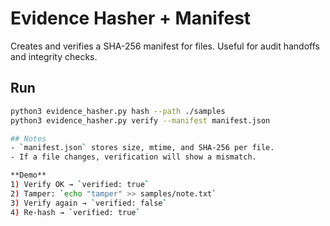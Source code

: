 # Evidence Hasher + Manifest
Creates and verifies a SHA-256 manifest for files. Useful for audit handoffs and integrity checks.

## Run
```bash
python3 evidence_hasher.py hash --path ./samples
python3 evidence_hasher.py verify --manifest manifest.json

## Notes
- `manifest.json` stores size, mtime, and SHA-256 per file.
- If a file changes, verification will show a mismatch.

**Demo**
1) Verify OK → `verified: true`
2) Tamper: `echo "tamper" >> samples/note.txt`
3) Verify again → `verified: false`
4) Re-hash → `verified: true`
